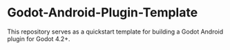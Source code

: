 # Godot-Android-Plugin-Template
This repository serves as a quickstart template for building a Godot Android plugin for Godot 4.2+.
